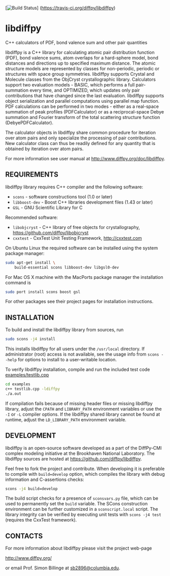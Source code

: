 [![Build Status](https://travis-ci.org/diffpy/libdiffpy.svg?branch=master)]
(https://travis-ci.org/diffpy/libdiffpy)

# libdiffpy

C++ calculators of PDF, bond valence sum and other pair quantities

libdiffpy is a C++ library for calculating atomic pair distribution function
(PDF), bond valence sums, atom overlaps for a hard-sphere model, bond
distances and directions up to specified maximum distance.   The atomic
structure models are represented by classes for non-periodic, periodic or
structures with space group symmetries.  libdiffpy supports Crystal and
Molecule classes from the ObjCryst crystallographic library.  Calculators
support two evaluation models - BASIC, which performs a full pair-summation
every time, and OPTIMIZED, which updates only pair contributions that have
changed since the last evaluation.  libdiffpy supports object serialization
and parallel computations using parallel map function.  PDF calculations can
be performed in two modes - either as a real-space summation of peak profiles
(PDFCalculator) or as a reciprocal-space Debye summation and Fourier transform
of the total scattering structure function (DebyePDFCalculator).

The calculator objects in libdiffpy share common procedure for iteration
over atom pairs and only specialize the processing of pair contributions.
New calculator class can thus be readily defined for any quantity that is
obtained by iteration over atom pairs.

For more information see user manual at
http://www.diffpy.org/doc/libdiffpy.


## REQUIREMENTS

libdiffpy library requires C++ compiler and the following software:

* `scons` - software constructions tool (1.0 or later)
* `libboost-dev` - Boost C++ libraries development files (1.43 or later)
* `GSL` - GNU Scientific Library for C

Recommended software:

* `libobjcryst` - C++ library of free objects for crystallography,
  https://github.com/diffpy/libobjcryst
* `cxxtest` - CxxTest Unit Testing Framework, http://cxxtest.com

On Ubuntu Linux the required software can be installed using the
system package manager:

```sh
sudo apt-get install \
    build-essential scons libboost-dev libgsl0-dev
```

For Mac OS X machine with the MacPorts package manager the installation
command is

```sh
sudo port install scons boost gsl
```

For other packages see their project pages for installation instructions.


## INSTALLATION

To build and install the libdiffpy library from sources, run

```sh
sudo scons -j4 install
```

This installs libdiffpy for all users under the `/usr/local` directory.
If administrator (root) access is not available, see the usage info from
`scons --help` for options to install to a user-writable location.

To verify libdiffpy installation, compile and run the included
test code [examples/testlib.cpp](examples/testlib.cpp)

```sh
cd examples
c++ testlib.cpp -ldiffpy
./a.out
```

If compilation fails because of missing header files or missing libdiffpy
library, adjust the `CPATH` and `LIBRARY_PATH` environment variables or
use the `-I` or `-L` compiler options.  If the libdiffpy shared library
cannot be found at runtime, adjust the `LD_LIBRARY_PATH` environment variable.

## DEVELOPMENT

libdiffpy is an open-source software developed as a part of the
DiffPy-CMI complex modeling initiative at the Brookhaven National
Laboratory.  The libdiffpy sources are hosted at
https://github.com/diffpy/libdiffpy.

Feel free to fork the project and contribute.  When developing it is
preferable to compile with `build=develop` option, which compiles the
library with debug information and C-assertions checks:

```sh
scons -j4 build=develop
```

The build script checks for a presence of `sconsvars.py` file, which
can be used to permanently set the `build` variable.  The SCons
construction environment can be further customized in a `sconscript.local`
script.  The library integrity can be verified by executing unit tests with
`scons -j4 test` (requires the CxxTest framework).


## CONTACTS

For more information about libdiffpy please visit the project web-page

http://www.diffpy.org/

or email Prof. Simon Billinge at sb2896@columbia.edu.
